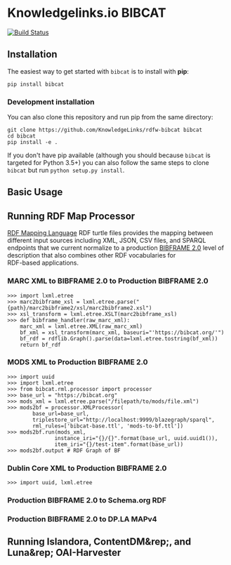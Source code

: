 # Knowledgelinks.io BIBCAT

[![Build Status](https://travis-ci.org/KnowledgeLinks/bibcat.svg)](https://travis-ci.org/KnowledgeLinks/bibcat)


## Installation
The easiest way to get started with `bibcat` is to install with **pip**:

    pip install bibcat

### Development installation 
You can also clone this repository and run pip from the same directory:

    git clone https://github.com/KnowledgeLinks/rdfw-bibcat bibcat
    cd bibcat
    pip install -e . 

If you don't have pip available (although you should because `bibcat` is targeted for Python 3.5+)
you can also follow the same steps to clone `bibcat` but run `python setup.py install`.    

## Basic Usage

## Running RDF Map Processor
[RDF Mapping Language](http://rml.io/) RDF turtle files provides the mapping between
 different input sources including XML, JSON,  CSV files, and SPARQL endpoints that
we current normalize to a production [BIBFRAME 2.0](http://www.loc.gov/bibframe/docs/index.html)
level of description that also combines other RDF vocabularies for  
RDF-based applications.

### MARC XML to BIBFRAME 2.0 to Production BIBFRAME 2.0

    >>> import lxml.etree
    >>> marc2bibframe_xsl = lxml.etree.parse("{path}/marc2bibframe2/xsl/marc2bibframe2.xsl")
    >>> xsl_transform = lxml.etree.XSLT(marc2bibframe_xsl)
    >>> def bibframe_handler(raw_marc_xml):
	    marc_xml = lxml.etree.XML(raw_marc_xml)
	    bf_xml = xsl_transform(marc_xml, baseuri="'https://bibcat.org/'")
	    bf_rdf = rdflib.Graph().parse(data=lxml.etree.tostring(bf_xml))
	    return bf_rdf

### MODS XML to Production BIBFRAME 2.0

    >>> import uuid
    >>> import lxml.etree
    >>> from bibcat.rml.processor import processor
    >>> base_url = "https://bibcat.org"
    >>> mods_xml = lxml.etree.parse("/filepath/to/mods/file.xml")
    >>> mods2bf = processor.XMLProcessor(
            base_url=base_url,
            triplestore_url="http://localhost:9999/blazegraph/sparql",
            rml_rules=['bibcat-base.ttl', 'mods-to-bf.ttl'])
    >>> mods2bf.run(mods_xml, 
                   instance_iri="{}/{}".format(base_url, uuid.uuid1()),
                   item_iri="{}/test-item".format(base_url))
    >>> mods2bf.output # RDF Graph of BF
                                           

### Dublin Core XML to Production BIBFRAME 2.0

    >>> import uuid, lxml.etree

### Production BIBFRAME 2.0 to Schema.org RDF

### Production BIBFRAME 2.0 to DP.LA MAPv4

## Running Islandora, ContentDM&rep;, and Luna&rep; OAI-Harvester
